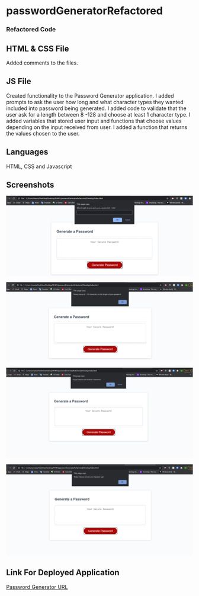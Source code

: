# passwordGeneratorRefactored

### Refactored Code

## HTML & CSS File

Added comments to the files.

## JS File

Created functionality to the Password Generator application. I added prompts to ask the user how long and what character types they wanted included into password being generated. I added code to validate that the user ask for a length between 8 -128 and choose at least 1 character type. I added variables that stored user input and functions that choose values depending on the input received from user. I added a function that returns the values chosen to the user.

## Languages

HTML, CSS and Javascript

## Screenshots

![Prompt User For Length](../images/length.png)

![Checks Validation For Length Prompt](../images/validate-length.png)

![One Of The Prompts Asking User Character Type](../images/Char-Types.png)

![Checks Validation For Character Type Prompt](../images/Char-Validate.png)

## Link For Deployed Application

[Password Generator URL](https://lavina91.github.io/passwordGeneratorRefactored/)
